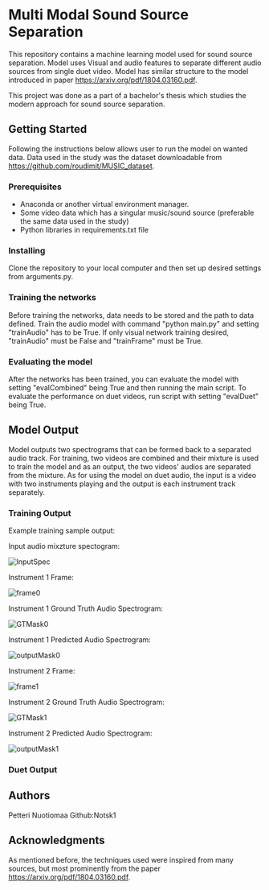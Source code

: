 # Multi Modal Sound Source Separation 

This repository contains a machine learning model used for sound source separation. Model uses Visual and audio features to separate different audio sources from single duet video. Model has similar structure to the model introduced in paper https://arxiv.org/pdf/1804.03160.pdf.  

This project was done as a part of a bachelor's thesis which studies the modern approach for sound source separation. 

## Getting Started 

Following the instructions below allows user to run the model on wanted data. Data used in the study was the dataset downloadable from 
https://github.com/roudimit/MUSIC_dataset. 

### Prerequisites 

- Anaconda or another virtual environment manager. 
- Some video data which has a singular music/sound source (preferable the same data used in the study) 
- Python libraries in requirements.txt file 

### Installing 

Clone the repository to your local computer and then set up desired settings from arguments.py.  

### Training the networks 

Before training the networks, data needs to be stored and the path to data defined. Train the audio model with command "python main.py" and setting "trainAudio" has to be True. If only visual network training desired, "trainAudio" must be False and "trainFrame" must be True. 

### Evaluating the model 

After the networks has been trained, you can evaluate the model with setting "evalCombined" being True and then running the main script. To evaluate the performance on duet videos, run script with setting "evalDuet" being True. 

## Model Output 

Model outputs two spectrograms that can be formed back to a separated audio track. For training, two videos are combined and their mixture is used to train the model and as an output, the two videos' audios are separated from the mixture. As for using the model on duet audio, the input is a video with two instruments playing and the output is each instrument track separately. 

### Training Output

Example training sample output:

Input audio mixzture spectogram:

![InputSpec](https://user-images.githubusercontent.com/66205961/217004727-c2b5171b-7703-4bfd-a98f-e006d14e86ec.png)

Instrument 1 Frame: 

![frame0](https://user-images.githubusercontent.com/66205961/216768730-4493b26f-9d1a-45ed-8bb8-8c0f8f790fef.png) 

Instrument 1 Ground Truth Audio Spectrogram: 

![GTMask0](https://user-images.githubusercontent.com/66205961/216768765-0267bf45-459e-443f-9e1e-ca668e831cd4.png) 

Instrument 1 Predicted Audio Spectrogram: 

![outputMask0](https://user-images.githubusercontent.com/66205961/216768912-f9cda656-a610-4ef0-aa15-91f3bf5ea549.png) 

Instrument 2 Frame: 

![frame1](https://user-images.githubusercontent.com/66205961/216768802-1fff3aab-b674-4599-bbfb-1967e8d10e04.png) 

Instrument 2 Ground Truth Audio Spectrogram: 

![GTMask1](https://user-images.githubusercontent.com/66205961/216768845-186f9157-fcd5-4378-aceb-f1bdb60fbb5f.png) 

Instrument 2 Predicted Audio Spectrogram: 

![outputMask1](https://user-images.githubusercontent.com/66205961/216768848-7909e83e-5aab-450a-b251-3f9f55be0ad7.png) 

### Duet Output 


## Authors 

Petteri Nuotiomaa Github:Notsk1

## Acknowledgments 

As mentioned before, the techniques used were inspired from many sources, but most prominently from the paper https://arxiv.org/pdf/1804.03160.pdf.
